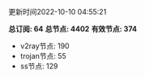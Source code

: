 更新时间2022-10-10 04:55:21

**总订阅: 64**
**总节点: 4402**
**有效节点: 374**
- v2ray节点: 190
- trojan节点: 55
- ss节点: 129
